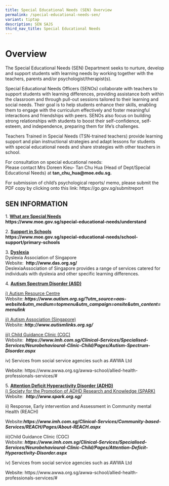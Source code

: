 ```yaml
---
title: Special Educational Needs (SEN) Overview
permalink: /special-educational-needs-sen/
variant: tiptap
description: SEN SAJS
third_nav_title: Special Educational Needs
---
```

<h1>Overview</h1>
<p></p>
<p></p>
<p>The Special Educational Needs (SEN) Department seeks to nurture, develop
and support students with learning needs by working together with the teachers,
parents and/or psychologist/therapist(s).</p>
<p>Special Educational Needs Officers (SENOs) collaborate with teachers to
support students with learning differences, providing assistance both within
the classroom and through pull-out sessions tailored to their learning
and social needs. Their goal is to help students enhance their skills,
enabling them to engage with the curriculum effectively and foster meaningful
interactions and friendships with peers. SENOs also focus on building strong
relationships with students to boost their self-confidence, self-esteem,
and independence, preparing them for life’s challenges.</p>
<p>Teachers Trained in Special Needs (TSN-trained teachers) provide learning
support and plan instructional strategies and adapt lessons for students
with special educational needs and share strategies with other teachers
in school.</p>
<p>For consultation on special educational needs:&nbsp;
<br>Please contact Mrs Doreen Kieu- Tan Chu Hua (Head of Dept/Special Educational
Needs) at&nbsp;<strong><a rel="noopener noreferrer nofollow" target="_blank">tan_chu_hua@moe.edu.sg</a>.</strong>
</p>
<p>For submission of child’s psychological reports/ memo, please submit the
PDF copy by clicking onto this link: <a rel="noopener noreferrer nofollow" target="_blank">https://go.gov.sg/submitreport</a>
</p>
<p></p>
<h2>SEN INFORMATION</h2>
<p>1.&nbsp;<strong><u>What are Special Needs</u></strong>
<br><strong><a rel="noopener noreferrer nofollow" target="_blank">https://www.moe.gov.sg/special-educational-needs/understand</a></strong>
</p>
<p>2.&nbsp;<strong><u>Support in Schools</u></strong>
<br><strong><a rel="noopener noreferrer nofollow" target="_blank">https://www.moe.gov.sg/special-educational-needs/school-support/primary-schools</a></strong>
</p>
<p>3.&nbsp;<strong><u>Dyslexia</u></strong>
<br>Dyslexia Association of Singapore
<br>Website:&nbsp;&nbsp;<strong><a rel="noopener noreferrer nofollow" target="_blank">http://www.das.org.sg/</a></strong>
<a rel="noopener noreferrer nofollow" target="_blank">
<br>Deslexia</a>Association of Singapore provides a range of services catered
for individuals with dyslexia and other specific learning differences.</p>
<p>4.&nbsp;<strong><u>Autism Spectrum Disorder (ASD)</u></strong>
</p>
<p><u>i) Autism Resource Centre</u>
<br>Website:&nbsp;<strong><em><a rel="noopener noreferrer nofollow" target="_blank">https://www.autism.org.sg/?utm_source=aas-website&amp;utm_medium=topmenu&amp;utm_campaign=onsite&amp;utm_content=menulink</a></em></strong>
</p>
<p><u>ii) Autism Association (Singapore)</u>
<br>Website:&nbsp;<strong><em><a rel="noopener noreferrer nofollow" target="_blank">http://www.autismlinks.org.sg/</a></em></strong>
</p>
<p><u>iii) Child Guidance Clinic (CGC)</u>
<br>Website:&nbsp;&nbsp;<strong><em><a rel="noopener noreferrer nofollow" target="_blank">https://www.imh.com.sg/Clinical-Services/Specialised-Services/Neurobehavioural-Clinic-Child/Pages/Autism-Spectrum-Disorder.aspx</a></em></strong>
</p>
<p>iv) Services from social service agencies such as AWWA Ltd</p>
<p>Website: <a rel="noopener noreferrer nofollow" target="_blank">https://www.awwa.org.sg/awwa-school/allied-health-professionals-services/#</a>
</p>
<p></p>
<p>5.&nbsp;<strong><u>Attention Deficit Hyperactivity Disorder (ADHD)</u></strong>
<br><u>i) Society for the Promotion of ADHD Research and Knowledge (SPARK)</u>
<br>Website:&nbsp;&nbsp;<strong><em><a rel="noopener noreferrer nofollow" target="_blank">http://www.spark.org.sg/</a></em></strong>
</p>
<p>ii) Response, Early intervention and Assessment in Community mental Health
(REACH)</p>
<p>Website:<strong><em><a rel="noopener noreferrer nofollow" target="_blank">https://www.imh.com.sg/Clinical-Services/Community-based-Services/REACH/Pages/About-REACH.aspx</a></em></strong>
</p>
<p>iii)Child Guidance Clinic (CGC)
<br>Website:&nbsp;<strong><em><a rel="noopener noreferrer nofollow" target="_blank">https://www.imh.com.sg/Clinical-Services/Specialised-Services/Neurobehavioural-Clinic-Child/Pages/Attention-Deficit-Hyperactivity-Disorder.aspx</a></em></strong>
</p>
<p>iv) Services from social service agencies such as AWWA Ltd</p>
<p>Website: <a rel="noopener noreferrer nofollow" target="_blank">https://www.awwa.org.sg/awwa-school/allied-health-professionals-services/#</a>
</p>
<p></p>
<p></p>
<p></p>
<p></p>
<p></p>
<p></p>
<p></p>